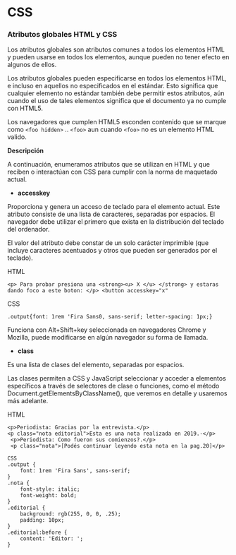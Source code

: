 # CSS

### Atributos globales HTML y CSS

Los atributos globales son atributos comunes a todos los elementos HTML y pueden usarse en todos los elementos, aunque pueden no tener efecto en algunos de ellos.

Los atributos globales pueden especificarse en todos los elementos HTML, e incluso en aquellos no especificados en el estándar. Esto significa que cualquier elemento no estándar también debe permitir estos atributos, aún cuando el uso de tales elementos significa que el documento ya no cumple con HTML5.

Los navegadores que cumplen HTML5 esconden contenido que se marque como `<foo hidden>` .. `<foo>` aun cuando `<foo>` no es un elemento HTML valido.

**Descripción**

A continuación, enumeramos atributos que se utilizan en HTML y que reciben o interactúan con CSS para cumplir con la norma de maquetado actual.

* **accesskey**

Proporciona y genera un acceso de teclado para el elemento actual. Este atributo consiste de una lista de caracteres, separadas por espacios. El navegador debe utilizar el primero que exista en la distribución del teclado del ordenador.

El valor del atributo debe constar de un solo carácter imprimible (que incluye caracteres acentuados y otros que pueden ser generados por el teclado).

HTML

`<p> Para probar presiona una <strong><u> X </u> </strong> y estaras dando foco a este boton: </p> <button accesskey="x"`

CSS

`.output{font: 1rem 'Fira Sans0, sans-serif; letter-spacing: 1px;}`

Funciona con Alt+Shift+key seleccionada en navegadores Chrome y Mozilla, puede modificarse en algún navegador su forma de llamada.

* **class**

Es una lista de clases del elemento, separadas por espacios.

Las clases permiten a CSS y JavaScript seleccionar y acceder a elementos específicos a través de selectores de clase o funciones, como el método Document.getElementsByClassName(), que veremos en detalle y usaremos más adelante.

HTML

````
<p>Periodista: Gracias por la entrevista.</p>
<p class="nota editorial">Esta es una nota realizada en 2019.-</p>
 <p>Periodista: Como fueron sus comienzos?.</p>
 <p class="nota">[Podés continuar leyendo esta nota en la pag.20]</p>
 
CSS
.output {
    font: 1rem 'Fira Sans', sans-serif;
}
.nota {
    font-style: italic;
    font-weight: bold;
}
.editorial {
    background: rgb(255, 0, 0, .25);
    padding: 10px;
}
.editorial:before {
    content: 'Editor: ';
}
````
